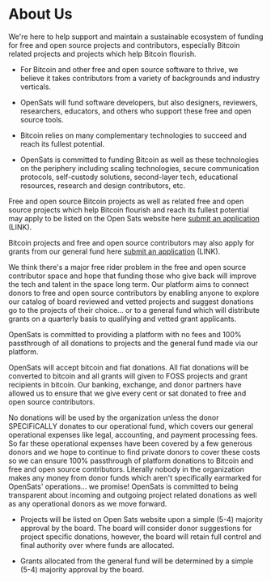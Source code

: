 # About Us

We&#39;re here to help support and maintain a sustainable ecosystem of funding for free and open source projects and contributors, especially Bitcoin related projects and projects which help Bitcoin flourish.

- For Bitcoin and other free and open source software to thrive, we believe it takes contributors from a variety of backgrounds and industry verticals.

- OpenSats will fund software developers, but also designers, reviewers, researchers, educators, and others who support these free and open source tools.

- Bitcoin relies on many complementary technologies to succeed and reach its fullest potential.

- OpenSats is committed to funding Bitcoin as well as these technologies on the periphery including scaling technologies, secure communication protocols, self-custody solutions, second-layer tech, educational resources, research and design contributors, etc.

Free and open source Bitcoin projects as well as related free and open source projects which help Bitcoin flourish and reach its fullest potential may apply to be listed on the Open Sats website here [submit an application](http://opensats.org/apply) (LINK).

Bitcoin projects and free and open source contributors may also apply for grants from our general fund here [submit an application](http://opensats.org/apply) (LINK).

We think there&#39;s a major free rider problem in the free and open source contributor space and hope that funding those who give back will improve the tech and talent in the space long term. Our platform aims to connect donors to free and open source contributors by enabling anyone to explore our catalog of board reviewed and vetted projects and suggest donations go to the projects of their choice... or to a general fund which will distribute grants on a quarterly basis to qualifying and vetted grant applicants.

OpenSats is committed to providing a platform with no fees and 100% passthrough of all donations to projects and the general fund made via our platform.

OpenSats will accept bitcoin and fiat donations. All fiat donations will be converted to bitcoin and all grants will given to FOSS projects and grant recipients in bitcoin. Our banking, exchange, and donor partners have allowed us to ensure that we give every cent or sat donated to free and open source contributors.

No donations will be used by the organization unless the donor SPECIFiCALLY donates to our operational fund, which covers our general operational expenses like legal, accounting, and payment processing fees. So far these operational expenses have been covered by a few generous donors and we hope to continue to find private donors to cover these costs so we can ensure 100% passthrough of platform donations to Bitcoin and free and open source contributors. Literally nobody in the organization makes any money from donor funds which aren&#39;t specifically earmarked for OpenSats&#39; operations... we promise! OpenSats is committed to being transparent about incoming and outgoing project related donations as well as any operational donors as we move forward.

- Projects will be listed on Open Sats website upon a simple (5-4) majority approval by the board. The board will consider donor suggestions for project specific donations, however, the board will retain full control and final authority over where funds are allocated.

- Grants allocated from the general fund will be determined by a simple (5-4) majority approval by the board.

